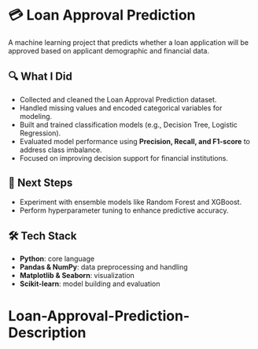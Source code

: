 # 💳 Loan Approval Prediction
A machine learning project that predicts whether a loan application will be approved based on applicant demographic and financial data.

## 🔍 What I Did
- Collected and cleaned the Loan Approval Prediction dataset.
- Handled missing values and encoded categorical variables for modeling.
- Built and trained classification models (e.g., Decision Tree, Logistic Regression).
- Evaluated model performance using **Precision, Recall, and F1-score** to address class imbalance.
- Focused on improving decision support for financial institutions.

## 🚀 Next Steps
- Experiment with ensemble models like Random Forest and XGBoost.
- Perform hyperparameter tuning to enhance predictive accuracy.

## 🛠️ Tech Stack
- **Python**: core language  
- **Pandas & NumPy**: data preprocessing and handling  
- **Matplotlib & Seaborn**: visualization  
- **Scikit-learn**: model building and evaluation  
# Loan-Approval-Prediction-Description
